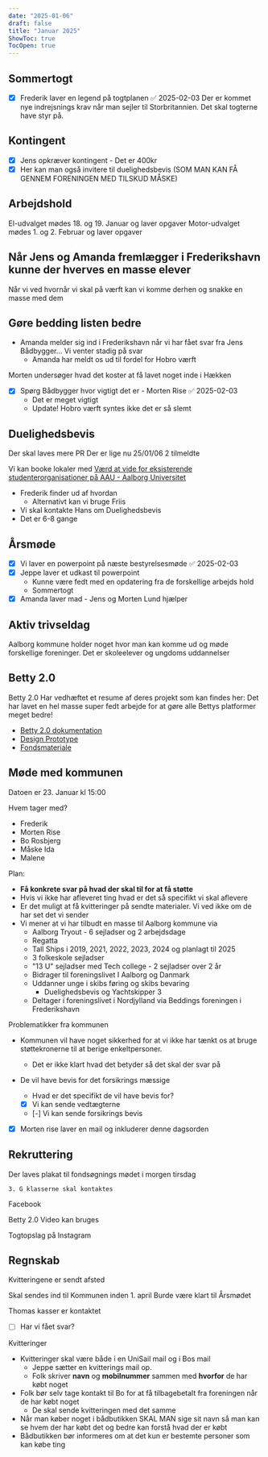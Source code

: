 ```yaml
---
date: "2025-01-06"
draft: false
title: "Januar 2025"
ShowToc: true
TocOpen: true
---
```

## Sommertogt

- [x] Frederik laver en legend på togtplanen ✅ 2025-02-03
      Der er kommet nye indrejsnings krav når man sejler til Storbritannien. Det skal togterne have styr på.

## Kontingent

- [x] Jens opkræver kontingent - Det er 400kr
- [x] Her kan man også invitere til duelighedsbevis (SOM MAN KAN FÅ GENNEM FORENINGEN MED TILSKUD MÅSKE)

## Arbejdshold

El-udvalget mødes 18. og 19. Januar og laver opgaver
Motor-udvalget mødes 1. og 2. Februar og laver opgaver

## Når Jens og Amanda fremlægger i Frederikshavn kunne der hverves en masse elever

Når vi ved hvornår vi skal på værft kan vi komme derhen og snakke en masse med dem

## Gøre bedding listen bedre

- Amanda melder sig ind i Frederikshavn når vi har fået svar fra Jens Bådbygger... Vi venter stadig på svar
	- Amanda har meldt os ud til fordel for Hobro værft

Morten undersøger hvad det koster at få lavet noget inde i Hækken

- [x] Spørg Bådbygger hvor vigtigt det er - Morten Rise ✅ 2025-02-03
	- Det er meget vigtigt
	- Update! Hobro værft syntes ikke det er så slemt

## Duelighedsbevis

Der skal laves mere PR
Der er lige nu 25/01/06 2 tilmeldte

Vi kan booke lokaler med [Værd at vide for eksisterende studenterorganisationer på AAU - Aalborg Universitet](https://www.studerende.aau.dk/studieliv/dit-studiemiljo/studenterforeninger/vaerd-at-vide-for-eksisterende-studenterorganisationer)

- Frederik finder ud af hvordan
  - Alternativt kan vi bruge Friis
- Vi skal kontakte Hans om Duelighedsbevis
- Det er 6-8 gange

## Årsmøde

- [x] Vi laver en powerpoint på næste bestyrelsesmøde ✅ 2025-02-03
- [x] Jeppe laver et udkast til powerpoint
  - Kunne være fedt med en opdatering fra de forskellige arbejds hold
  - Sommertogt
- [x] Amanda laver mad - Jens og Morten Lund hjælper

## Aktiv trivseldag

Aalborg kommune holder noget hvor man kan komme ud og møde forskellige foreninger.
Det er skoleelever og ungdoms uddannelser

## Betty 2.0

Betty 2.0 Har vedhæftet et resume af deres projekt som kan findes her:
Det har lavet en hel masse super fedt arbejde for at gøre alle Bettys platformer meget bedre!

- [Betty 2.0 dokumentation](/PDF/Betty2.pdf)
- [Design Prototype](https://www.figma.com/proto/DRUVI7I0Rs2QHXh4T1RnaW/Bachelor-projekt---Betty?node-id=960-267103&p=f&t=rnmr1CdJSFXYaZSb-1&scaling=scale-down-width&content-scaling=fixed&page-id=960%3A267012&starting-point-node-id=960%3A267103)
- [Fondsmateriale](https://www.figma.com/proto/DRUVI7I0Rs2QHXh4T1RnaW/Bachelor-projekt---Betty?node-id=1259-187339&p=f&t=cV0uZ3CLXPAlYvFN-1&scaling=scale-down&content-scaling=fixed&page-id=1233%3A291)

## Møde med kommunen

Datoen er 23. Januar kl 15:00

Hvem tager med?

- Frederik
- Morten Rise
- Bo Rosbjerg
- Måske Ida
- Malene

Plan:

- **Få konkrete svar på hvad der skal til for at få støtte**
- Hvis vi ikke har afleveret ting hvad er det så specifikt vi skal aflevere
- Er det muligt at få kvitteringer på sendte materialer. Vi ved ikke om de har set det vi sender
- Vi mener at vi har tilbudt en masse til Aalborg kommune via
  - Aalborg Tryout - 6 sejladser og 2 arbejdsdage
  - Regatta
  - Tall Ships i 2019, 2021, 2022, 2023, 2024 og planlagt til 2025
  - 3 folkeskole sejladser
  - "13 U" sejladser med Tech college - 2 sejladser over 2 år
  - Bidrager til foreningslivet I Aalborg og Danmark
  - Uddanner unge i skibs føring og skibs bevaring
    - Duelighedsbevis og Yachtskipper 3
  - Deltager i foreningslivet i Nordjylland via Beddings foreningen i Frederikshavn

Problematikker fra kommunen

- Kommunen vil have noget sikkerhed for at vi ikke har tænkt os at bruge støttekronerne til at berige enkeltpersoner.
  - Det er ikke klart hvad det betyder så det skal der svar på
- De vil have bevis for det forsikrings mæssige

  - Hvad er det specifikt de vil have bevis for?
  - [x] Vi kan sende vedtægterne
  - [-] Vi kan sende forsikrings bevis

- [x] Morten rise laver en mail og inkluderer denne dagsorden

## Rekruttering

Der laves plakat til fondsøgnings mødet i morgen tirsdag

`3. G klasserne skal kontaktes`

Facebook

Betty 2.0 Video kan bruges

Togtopslag på Instagram

## Regnskab

Kvitteringene er sendt afsted

Skal sendes ind til Kommunen inden 1. april
Burde være klart til Årsmødet

Thomas kasser er kontaktet

- [ ] Har vi fået svar?

Kvitteringer

- Kvitteringer skal være både i en UniSail mail og i Bos mail
  - Jeppe sætter en kvitterings mail op.
  - Folk skriver **navn** og **mobilnummer** sammen med **hvorfor** de har købt noget
- Folk bør selv tage kontakt til Bo for at få tilbagebetalt fra foreningen når de har købt noget
  - De skal sende kvitteringen med det samme
- Når man køber noget i bådbutikken SKAL MAN sige sit navn så man kan se hvem der har købt det og bedre kan forstå hvad der er købt
- Bådbutikken bør informeres om at det kun er bestemte personer som kan købe ting
